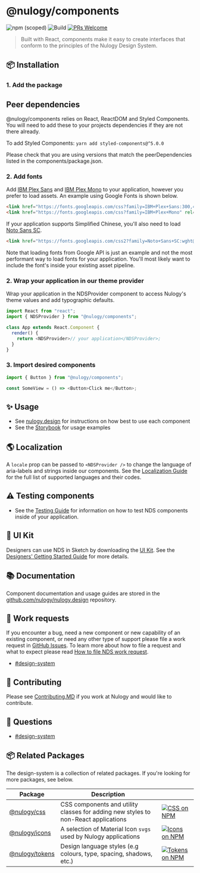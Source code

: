 # @nulogy/components
![npm (scoped)](https://img.shields.io/npm/v/@nulogy/components.svg?style=flat-square)
![Build](https://img.shields.io/github/workflow/status/nulogy/design-system/Release?style=flat-square)
[![PRs Welcome](https://img.shields.io/badge/PRs-welcome-brightgreen.svg?style=flat-square)](https://github.com/nulogy/design-system/blob/master/CONTRIBUTING.md)

> Built with React, components make it easy to create interfaces that conform to the principles of the Nulogy Design System.


## 📦 Installation

### 1. Add the package

## Peer dependencies

@nulogy/components relies on React, ReactDOM and Styled Components. You will need to add these to your projects dependencies if they are not there already.

To add Styled Components:
`yarn add styled-components@^5.0.0`

Please check that you are using versions that match the peerDependencies listed in the components/package.json.

### 2. Add fonts

Add [IBM Plex Sans](https://fonts.google.com/specimen/IBM+Plex+Sans:300,400,500,600) and [IBM Plex Mono](https://fonts.google.com/specimen/IBM+Plex+Sans) to your application, however you prefer to load assets. An example using Google Fonts is shown below.

```html
<link href="https://fonts.googleapis.com/css?family=IBM+Plex+Sans:300,400,500,600" rel="stylesheet" />
<link href="https://fonts.googleapis.com/css?family=IBM+Plex+Mono" rel="stylesheet" />
```

If your application supports Simplified Chinese, you'll also need to load [Noto Sans SC](https://fonts.google.com/specimen/Noto+Sans+SC).

```html
<link href="https://fonts.googleapis.com/css2?family=Noto+Sans+SC:wght@300;400;500&display=swap" rel="stylesheet" />
```

Note that loading fonts from Google API is just an example and not the most performant way to load fonts for your application. You'll most likely want to include the font's inside your existing asset pipeline.

### 2. Wrap your application in our theme provider

Wrap your application in the NDSProvider component to access Nulogy's theme values and add typographic defaults.

```js
import React from "react";
import { NDSProvider } from "@nulogy/components";

class App extends React.Component {
  render() {
    return <NDSProvider>// your application</NDSProvider>;
  }
}
```

### 3. Import desired components

```js
import { Button } from "@nulogy/components";

const SomeView = () => <Button>Click me</Button>;
```

## ✨ Usage

- See [nulogy.design](http://nulogy.design) for instructions on how best to use each component
- See the [Storybook](https://master--5f60c6c285eaad0022dce67f.chromatic.com) for usage examples

## 🌎 Localization

A `locale` prop can be passed to `<NDSProvider />` to change the language of aria-labels and strings inside our components. See the [Localization Guide](https://nulogy.design/guides/localization) for the full list of supported languages and their codes.

## ⚠️ Testing components

- See the [Testing Guide](https://nulogy.design/guides/testing) for information on how to test NDS components inside of your application.

## 🎨 UI Kit

Designers can use NDS in Sketch by downloading the [UI Kit](https://share.goabstract.com/73221fd2-6626-43c8-b95c-e4bec74741ab). See the [Designers' Getting Started Guide](https://nulogy.design/guides/designers/) for more details.

## 📚 Documentation

Component documentation and usage guides are stored in the [github.com/nulogy/nulogy.design](https://github.com/nulogy/nulogy.design) repository.

## 👋 Work requests

If you encounter a bug, need a new component or new capability of an existing component, or need any other type of support please file a work request in [GitHub Issues](https://github.com/nulogy/design-system/issues). To learn more about how to file a request and what to expect please read [How to file NDS work request](https://github.com/nulogy/design-system/wiki/How-to-file-NDS-work-request).
- [#design-system](slack://channel?team=T024N2KKA&id=CBAFQ4X7X)

## 🙌 Contributing

Please see [Contributing.MD](https://github.com/nulogy/design-system/blob/master/CONTRIBUTING.md) if you work at Nulogy and would like to contribute.

## 💬 Questions

- [#design-system](slack://channel?team=T024N2KKA&id=CBAFQ4X7X)


## 📦 Related Packages

The design-system is a collection of related packages. If you're looking for more packages, see below.

| Package                                                                                       | Description                                                                        |                                                                                                                                             |
| --------------------------------------------------------------------------------------------- | ---------------------------------------------------------------------------------- | ------------------------------------------------------------------------------------------------------------------------------------------- |
| [@nulogy/css](https://github.com/nulogy/nds-css)               | CSS components and utility classes for adding new styles to non-React applications | [![CSS on NPM](https://img.shields.io/npm/v/@nulogy/css?style=flat-square)](https://www.npmjs.com/package/@nulogy/css)                      |
| [@nulogy/icons](https://github.com/nulogy/nds-icons)           | A selection of Material Icon `svgs` used by Nulogy applications                    | [![Icons on NPM](https://img.shields.io/npm/v/@nulogy/icons?style=flat-square)](https://www.npmjs.com/package/@nulogy/icons)                |
| [@nulogy/tokens](https://github.com/nulogy/nds-tokens)         | Design language styles (e.g colours, type, spacing, shadows, etc.)                 | [![Tokens on NPM](https://img.shields.io/npm/v/@nulogy/tokens?style=flat-square)](https://www.npmjs.com/package/@nulogy/tokens)             |
